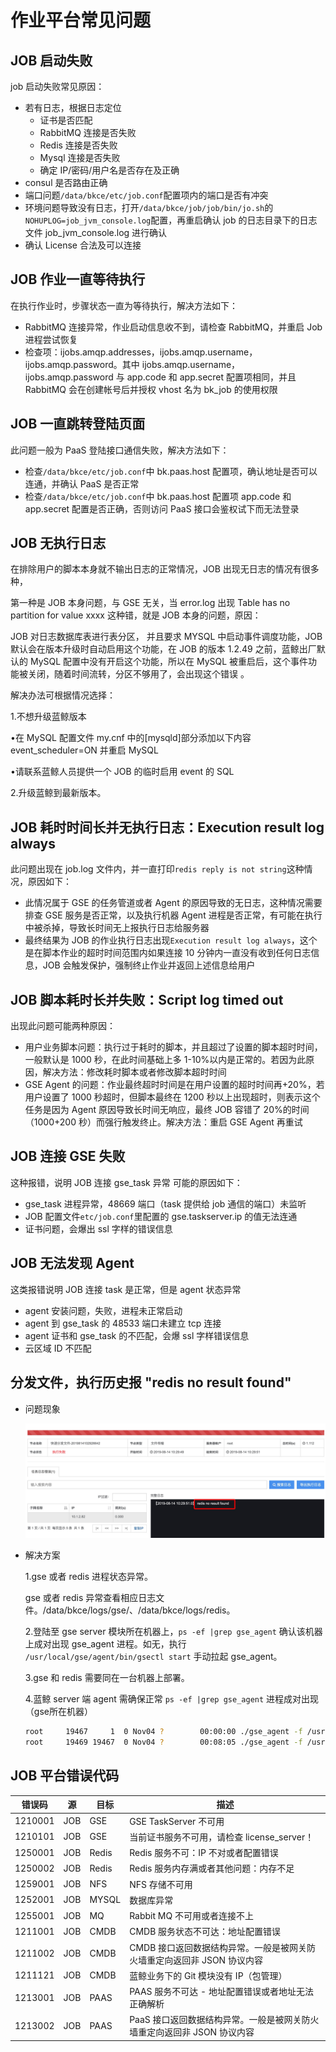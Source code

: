 # 作业平台常见问题

## JOB 启动失败

job 启动失败常见原因：

- 若有日志，根据日志定位
	- 证书是否匹配
	- RabbitMQ 连接是否失败
	- Redis 连接是否失败
	- Mysql 连接是否失败
	- 确定 IP/密码/用户名是否存在及正确
- consul 是否路由正确
- 端口问题`/data/bkce/etc/job.conf`配置项内的端口是否有冲突
- 环境问题导致没有日志，打开`/data/bkce/job/job/bin/jo.sh`的`NOHUPLOG=job_jvm_console.log`配置，再重启确认 job 的日志目录下的日志文件 job_jvm_console.log 进行确认
- 确认 License 合法及可以连接

## JOB 作业一直等待执行

在执行作业时，步骤状态一直为等待执行，解决方法如下：

- RabbitMQ 连接异常，作业启动信息收不到，请检查 RabbitMQ，并重启 Job 进程尝试恢复
- 检查项：ijobs.amqp.addresses，ijobs.amqp.username，ijobs.amqp.password。其中 ijobs.amqp.username，ijobs.amqp.password 与 app.code 和 app.secret 配置项相同，并且 RabbitMQ 会在创建帐号后并授权 vhost 名为 bk_job 的使用权限

## JOB 一直跳转登陆页面

此问题一般为 PaaS 登陆接口通信失败，解决方法如下：

- 检查`/data/bkce/etc/job.conf`中 bk.paas.host 配置项，确认地址是否可以连通，并确认 PaaS 是否正常
- 检查`/data/bkce/etc/job.conf`中 bk.paas.host 配置项 app.code 和 app.secret 配置是否正确，否则访问 PaaS 接口会鉴权试下而无法登录

## JOB 无执行日志

在排除用户的脚本本身就不输出日志的正常情况，JOB 出现无日志的情况有很多种，

第一种是 JOB 本身问题，与 GSE 无关，当 error.log 出现 Table has no partition for value xxxx  这种错，就是 JOB 本身的问题，原因：

JOB 对日志数据库表进行表分区， 并且要求 MYSQL 中启动事件调度功能，JOB 默认会在版本升级时自动启用这个功能，在 JOB 的版本 1.2.49 之前，蓝鲸出厂默认的 MySQL 配置中没有开启这个功能，所以在 MySQL 被重启后，这个事件功能被关闭，随着时间流转，分区不够用了，会出现这个错误 。

解决办法可根据情况选择：

1.不想升级蓝鲸版本

•在 MySQL 配置文件 my.cnf 中的[mysqld]部分添加以下内容 event_scheduler=ON 并重启 MySQL

•请联系蓝鲸人员提供一个 JOB 的临时启用 event 的 SQL

2.升级蓝鲸到最新版本。

## JOB 耗时时间长并无执行日志：Execution result log always

此问题出现在 job.log 文件内，并一直打印`redis reply is not string`这种情况，原因如下：

- 此情况属于 GSE 的任务管道或者 Agent 的原因导致的无日志，这种情况需要排查 GSE 服务是否正常，以及执行机器 Agent 进程是否正常，有可能在执行中被杀掉，导致长时间无上报执行日志给服务器
- 最终结果为 JOB 的作业执行日志出现`Execution result log always`，这个是在脚本作业的超时时间范围内如果连接 10 分钟内一直没有收到任何日志信息，JOB 会触发保护，强制终止作业并返回上述信息给用户

## JOB 脚本耗时长并失败：Script log timed out

出现此问题可能两种原因：

- 用户业务脚本问题：执行过于耗时的脚本，并且超过了设置的脚本超时时间，一般默认是 1000 秒，在此时间基础上多 1-10%以内是正常的。若因为此原因，解决方法：修改耗时脚本或者修改脚本超时时间
- GSE Agent 的问题：作业最终超时时间是在用户设置的超时时间再+20%，若用户设置了 1000 秒超时，但脚本最终在 1200 秒以上出现超时，则表示这个任务是因为 Agent 原因导致长时间无响应，最终 JOB 容错了 20%的时间（1000+200 秒）而强行触发终止。解决方法：重启 GSE Agent 再重试

## JOB 连接 GSE 失败

这种报错，说明 JOB 连接 gse_task 异常 可能的原因如下：

- gse_task 进程异常，48669 端口（task 提供给 job 通信的端口）未监听
- JOB 配置文件`etc/job.conf`里配置的 gse.taskserver.ip 的值无法连通
- 证书问题，会爆出 ssl 字样的错误信息

## JOB 无法发现 Agent

这类报错说明 JOB 连接 task 是正常，但是 agent 状态异常

- agent 安装问题，失败，进程未正常启动
- agent 到 gse_task 的 48533 端口未建立 tcp 连接
- agent 证书和 gse_task 的不匹配，会爆 ssl 字样错误信息
- 云区域 ID 不匹配

## 分发文件，执行历史报 "redis no result found"
- 问题现象

  ![](../../assets/file.jpg)
  
- 解决方案

    1.gse 或者 redis 进程状态异常。
    
     gse 或者 redis 异常查看相应日志文件。/data/bkce/logs/gse/、/data/bkce/logs/redis。
       
    2.登陆至 gse server 模块所在机器上，`ps -ef |grep gse_agent` 确认该机器上成对出现 gse_agent 进程。如无，执行 `/usr/local/gse/agent/bin/gsectl start` 手动拉起 gse_agent。

    3.gse 和 redis 需要同在一台机器上部署。
    
    4.蓝鲸 server 端 agent 需确保正常
      `ps -ef |grep gse_agent` 进程成对出现（gse所在机器）
     ```bash
     root     19467     1  0 Nov04 ?        00:00:00 ./gse_agent -f /usr/local/gse/agent/etc/agent.conf
     root     19469 19467  0 Nov04 ?        00:08:05 ./gse_agent -f /usr/local/gse/agent/etc/agent.conf
     ```


## JOB 平台错误代码

| 错误码  | 源   | 目标  | 描述                                                         |
| ------- | ---- | ----- | ------------------------------------------------------------ |
| 1210001 | JOB  | GSE   | GSE TaskServer 不可用                                        |
| 1210101 | JOB  | GSE   | 当前证书服务不可用，请检查 license_server！                   |
| 1250001 | JOB  | Redis | Redis 服务不可：IP 不对或者配置错误                            |
| 1250002 | JOB  | Redis | Redis 服务内存满或者其他问题：内存不足                        |
| 1259001 | JOB  | NFS   | NFS 存储不可用                                                |
| 1252001 | JOB  | MYSQL | 数据库异常                                                   |
| 1255001 | JOB  | MQ    | Rabbit MQ 不可用或者连接不上                                  |
| 1211001 | JOB  | CMDB  | CMDB 服务状态不可达：地址配置错误                             |
| 1211002 | JOB  | CMDB  | CMDB 接口返回数据结构异常。一般是被网关防火墙重定向返回非 JSON 协议内容 |
| 1211121 | JOB  | CMDB  | 蓝鲸业务下的 Git 模块没有 IP（包管理）                          |
| 1213001 | JOB  | PAAS  | PAAS 服务不可达 - 地址配置错误或者地址无法正确解析            |
| 1213002 | JOB  | PAAS  | PaaS 接口返回数据结构异常。一般是被网关防火墙重定向返回非 JSON 协议内容 |

